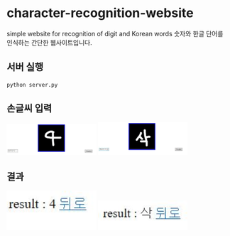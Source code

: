 # character-recognition-website
simple website for recognition of digit and Korean words
숫자와 한글 단어를 인식하는 간단한 웹사이트입니다.

## 서버 실행
<pre><code>python server.py</code></pre>

## 손글씨 입력
<img src="./img/input1.JPG" alt="logo" width="40%" height="30%" />
<img src="./img/input2.JPG" alt="logo" width="40%" height="30%" />

## 결과
<img src="./img/result1.JPG" alt="logo" width="40%" height="30%" />
<img src="./img/result2.JPG" alt="logo" width="40%" height="30%" />
